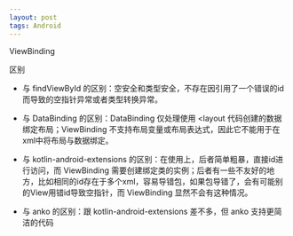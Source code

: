 ```yaml
---
layout: post
tags: Android
---
```


ViewBinding

区别 

- 与 findViewById 的区别：空安全和类型安全，不存在因引用了一个错误的id而导致的空指针异常或者类型转换异常。

- 与 DataBinding 的区别：DataBinding 仅处理使用 <layout 代码创建的数据绑定布局；ViewBinding 不支持布局变量或布局表达式，因此它不能用于在xml中将布局与数据绑定。

- 与 kotlin-android-extensions 的区别：在使用上，后者简单粗暴，直接id进行访问，而 ViewBinding 需要创建绑定类的实例；后者有一些不友好的地方，比如相同的id存在于多个xml，容易导错包，如果包导错了，会有可能别的View用错id导致空指针，而 ViewBinding 显然不会有这种情况。

- 与 anko 的区别：跟 kotlin-android-extensions 差不多，但 anko 支持更简洁的代码
